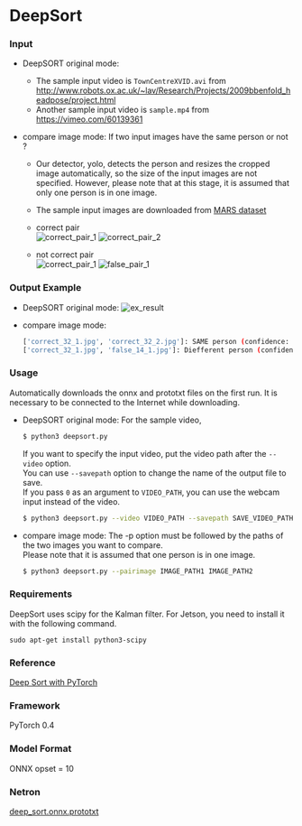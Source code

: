 # DeepSort



### Input
- DeepSORT original mode:
  - The sample input video is `TownCentreXVID.avi` from http://www.robots.ox.ac.uk/~lav/Research/Projects/2009bbenfold_headpose/project.html
  - Another sample input video is `sample.mp4` from https://vimeo.com/60139361

- compare image mode: If two input images have the same person or not ?
  - Our detector, yolo, detects the person and resizes the cropped image automatically, 
  so the size of the input images are not specified.
  However, please note that at this stage, it is assumed that only one person is in one image.  
  - The sample input images are downloaded from [MARS dataset](http://www.liangzheng.com.cn/Project/project_mars.html)
  - correct pair  
  ![correct_pair_1](correct_32_1.jpg)
  ![correct_pair_2](correct_32_2.jpg)
  
  - not correct pair  
  ![correct_pair_1](correct_32_1.jpg)
  ![false_pair_1](false_14_1.jpg)

### Output Example
- DeepSORT original mode:
  ![ex_result](demo.gif)

- compare image mode:
  ```bash
  ['correct_32_1.jpg', 'correct_32_2.jpg']: SAME person (confidence: 0.8727510571479797)
  ['correct_32_1.jpg', 'false_14_1.jpg']: Diefferent person (confidence: 0.6612733006477356)
  ```

### Usage
Automatically downloads the onnx and prototxt files on the first run.
It is necessary to be connected to the Internet while downloading.

- DeepSORT original mode:
  For the sample video,
  ``` bash
  $ python3 deepsort.py
  ```

  If you want to specify the input video, put the video path after the `--video` option.  
  You can use `--savepath` option to change the name of the output file to save.  
  If you pass `0` as an argument to `VIDEO_PATH`, you can use the webcam input instead of the video.
  ```bash
  $ python3 deepsort.py --video VIDEO_PATH --savepath SAVE_VIDEO_PATH
  ```

- compare image mode:
  The -p option must be followed by the paths of the two images you want to compare.   
  Please note that it is assumed that one person is in one image.  
  ```bash
  $ python3 deepsort.py --pairimage IMAGE_PATH1 IMAGE_PATH2
  ```

### Requirements

DeepSort uses scipy for the Kalman filter. For Jetson, you need to install it with the following command.

```sudo apt-get install python3-scipy```

### Reference

[Deep Sort with PyTorch](https://github.com/ZQPei/deep_sort_pytorch)


### Framework
PyTorch 0.4


### Model Format
ONNX opset = 10


### Netron
[deep_sort.onnx.prototxt](https://netron.app/?url=https://storage.googleapis.com/ailia-models/deep_sort/deep_sort.onnx.prototxt)
